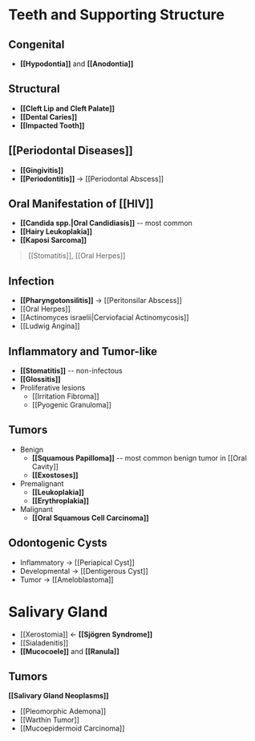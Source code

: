 # Teeth and Supporting Structure
## Congenital
- **[[Hypodontia]]** and **[[Anodontia]]**

## Structural
- **[[Cleft Lip and Cleft Palate]]**
- **[[Dental Caries]]**
- **[[Impacted Tooth]]**

## [[Periodontal Diseases]]
- **[[Gingivitis]]**
- **[[Periodontitis]]** -> [[Periodontal Abscess]]

## Oral Manifestation of [[HIV]]
- **[[Candida spp.|Oral Candidiasis]]** -- most common
- **[[Hairy Leukoplakia]]**
- **[[Kaposi Sarcoma]]**
> [[Stomatitis]], [[Oral Herpes]]

## Infection
- **[[Pharyngotonsilitis]]** -> [[Peritonsilar Abscess]]
- [[Oral Herpes]]
- [[Actinomyces israelii|Cerviofacial Actinomycosis]] 
- [[Ludwig Angina]]

## Inflammatory and Tumor-like
- **[[Stomatitis]]** -- non-infectous
- **[[Glossitis]]**
- Proliferative lesions
	- [[Irritation Fibroma]]
	- [[Pyogenic Granuloma]]

## Tumors
- Benign
	- **[[Squamous Papilloma]]** -- most common benign tumor in [[Oral Cavity]]
	- **[[Exostoses]]**
- Premalignant
	- **[[Leukoplakia]]**
	- **[[Erythroplakia]]**
- Malignant
	- **[[Oral Squamous Cell Carcinoma]]**

## Odontogenic Cysts
- Inflammatory -> [[Periapical Cyst]]
- Developmental -> [[Dentigerous Cyst]]
- Tumor -> [[Ameloblastoma]]


# Salivary Gland
- [[Xerostomia]] <- **[[Sjögren Syndrome]]**
- [[Sialadenitis]]
- **[[Mucocoele]]** and **[[Ranula]]**

## Tumors
**[[Salivary Gland Neoplasms]]**
- [[Pleomorphic Ademona]]
- [[Warthin Tumor]]
- [[Mucoepidermoid Carcinoma]]
